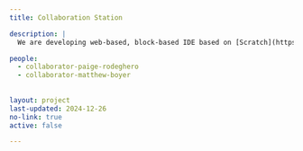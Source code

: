 ```yaml
---
title: Collaboration Station

description: |
  We are developing web-based, block-based IDE based on [Scratch](https://scratch.mit.edu) that supports synchronous co-editing with Zoom-enabled collaboration. We use this IDE in our yearly [EdASE](https://edase.org) summer video game coding camp for autistic high school students.

people: 
  - collaborator-paige-rodeghero
  - collaborator-matthew-boyer
  
  
layout: project
last-updated: 2024-12-26
no-link: true
active: false

---
```

